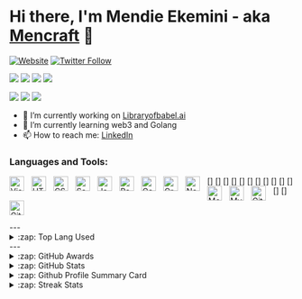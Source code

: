 # Hi there, I'm Mendie Ekemini - aka [Mencraft][website] 👋 


[![Website](https://img.shields.io/website?label=mendieekemini.vercel.app&style=for-the-badge&url=https%3A%2F%2Fmendieekemini.vercel.app)](https://mendieekemini.vercel.app)
[![Twitter Follow](https://img.shields.io/twitter/follow/ekemboy96?color=1DA1F2&logo=twitter&style=for-the-badge)](https://twitter.com/intent/follow?original_referer=https%3A%2F%2Fgithub.com%2FMencraft&screen_name=ekemboy96)


[![](https://img.shields.io/badge/next.js-000000?style=for-the-badge&logo=nextdotjs&logoColor=white)](https://img.shields.io/badge/next.js-000000?style=for-the-badge&logo=nextdotjs&logoColor=white)
[![](https://img.shields.io/badge/Tailwind_CSS-38B2AC?style=for-the-badge&logo=tailwind-css&logoColor=white)](https://img.shields.io/badge/Tailwind_CSS-38B2AC?style=for-the-badge&logo=tailwind-css&logoColor=white)
[![](https://img.shields.io/badge/Go-00ADD8?style=for-the-badge&logo=go&logoColor=white)](https://img.shields.io/badge/Go-00ADD8?style=for-the-badge&logo=go&logoColor=white)
[![](https://img.shields.io/badge/JavaScript-323330?style=for-the-badge&logo=javascript&logoColor=F7DF1E)](https://img.shields.io/badge/JavaScript-323330?style=for-the-badge&logo=javascript&logoColor=F7DF1E)

[![](https://img.shields.io/badge/Ionic-3880FF?style=for-the-badge&logo=ionic&logoColor=white)](https://img.shields.io/badge/Ionic-3880FF?style=for-the-badge&logo=ionic&logoColor=white)
[![](https://img.shields.io/badge/LinkedIn-0077B5?style=for-the-badge&logo=linkedin&logoColor=white)](https://www.linkedin.com/in/ekemini-mendie-62210a12b/)
[![](https://img.shields.io/badge/AngelList-000000?style=for-the-badge&logo=AngelList&logoColor=white)](https://angel.co/u/ekemini-mendie)
[![]()]()




<!--
**Mencraft/Mencraft** is a ✨ _special_ ✨ repository because its `README.md` (this file) appears on your GitHub profile.

Here are some ideas to get you started:


- 👯 I’m looking to collaborate on ...
- 🤔 I’m looking for help with ...
- 💬 Ask me about ...
- 📫 How to reach me: ...
- 😄 Pronouns: ...
- ⚡ Fun fact: ...
-->
- 🔭 I’m currently working on  [Libraryofbabel.ai](https://libraryofbabel.ai/)
- 🌱 I’m currently learning web3 and Golang
- 📫 How to reach me: [LinkedIn](https://www.linkedin.com/in/ekemini-mendie-62210a12b/)



### Languages and Tools:

[<img align="left" alt="Visual Studio Code" width="26px" src="https://cdn.jsdelivr.net/gh/devicons/devicon/icons/vscode/vscode-original.svg" style="padding-right:10px;" />]
[<img align="left" alt="HTML5" width="26px" src="https://cdn.jsdelivr.net/gh/devicons/devicon/icons/html5/html5-original.svg" style="padding-right:10px;" />]
[<img align="left" alt="CSS3" width="26px" src="https://cdn.jsdelivr.net/gh/devicons/devicon/icons/css3/css3-original.svg" style="padding-right:10px;" />]
[<img align="left" alt="Sass" width="26px" src="https://cdn.jsdelivr.net/gh/devicons/devicon/icons/sass/sass-original.svg" style="padding-right:10px;" />]
[<img align="left" alt="JavaScript" width="26px" src="https://cdn.jsdelivr.net/gh/devicons/devicon/icons/javascript/javascript-original.svg" style="padding-right:10px;" />]
[<img align="left" alt="React" width="26px" src="https://cdn.jsdelivr.net/gh/devicons/devicon/icons/react/react-original.svg" style="padding-right:10px;" />]
[<img align="left" alt="Gatsby" width="26px" src="https://cdn.jsdelivr.net/gh/devicons/devicon/icons/gatsby/gatsby-original.svg" style="padding-right:10px;" />]
[<img align="left" alt="GraphQL" width="26px" src="https://cdn.jsdelivr.net/gh/devicons/devicon/icons/graphql/graphql-plain.svg" style="padding-right:10px;" />]
[<img align="left" alt="Node.js" width="26px" src="https://cdn.jsdelivr.net/gh/devicons/devicon/icons/nodejs/nodejs-original.svg" style="padding-right:10px;" />]
[<img align="left" alt="MongoDB" width="26px" src="https://cdn.jsdelivr.net/gh/devicons/devicon/icons/mongodb/mongodb-original.svg" style="padding-right:10px;" />]
[<img align="left" alt="MySQL" width="26px" src="https://cdn.jsdelivr.net/gh/devicons/devicon/icons/mysql/mysql-original.svg" style="padding-right:10px;" />]
[<img align="left" alt="Git" width="26px" src="https://cdn.jsdelivr.net/gh/devicons/devicon/icons/git/git-original.svg" style="padding-right:10px;" />]
[<img align="left" alt="GitHub" width="26px" src="https://user-images.githubusercontent.com/3369400/139447912-e0f43f33-6d9f-45f8-be46-2df5bbc91289.png" style="padding-right:10px;" />]

<br />
<br />
---

<details>
  <summary>:zap: Top Lang Used</summary>
<img align="left" alt="Mendie's GitHub Stats" src="https://github-readme-stats.vercel.app/api/top-langs/?username=mencraft" />
  </details>
---

<details>
  <summary>:zap: GitHub Awards</summary>
<img  align="left" alt="Mendie's GitHub Stats" src="https://github-profile-trophy.vercel.app/?username=mencraft"/>
</details>


<details>
  <summary>:zap: GitHub Stats</summary>

  <img align="left" alt="Mendie's GitHub Stats" src="https://github-readme-stats.vercel.app/api?username=Mencraft&show_icons=true&hide_border=false&title_color=ff652f&icon_color=FFE400&bg_color=09131B&text_color=ffffff&border_color=0c1a25" />

</details>

<details>
  <summary>:zap: Github Profile Summary Card</summary>

  <img align="left" alt="Github Profile Summary Card" src="https://github-profile-summary-cards.vercel.app/api/cards/profile-details?username=Mencraft&theme=vue" />

</details>

<details>
  <summary>:zap: Streak Stats</summary>

  <img align="left" alt="Streak Stats" src="https://github-readme-streak-stats.herokuapp.com/?user=Mencraft" />

</details>




[website]: https://mendieekemini.vercel.app/
[instagram]: https://www.instagram.com/ekecraft/
[linkedin]: https://www.linkedin.com/in/ekemini-mendie-62210a12b

